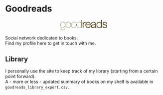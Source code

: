 # Goodreads

<p align="center">
  <img src="./logo.png" width="150"/>
</p>


Social network dedicated to books. \
Find my profile here to get in touch with me.

## Library

I personally use the site to keep track of my library (starting from a certain point forward). \
A - more or less - updated summary of books on my shelf is available in `goodreads_library_export.csv`.
